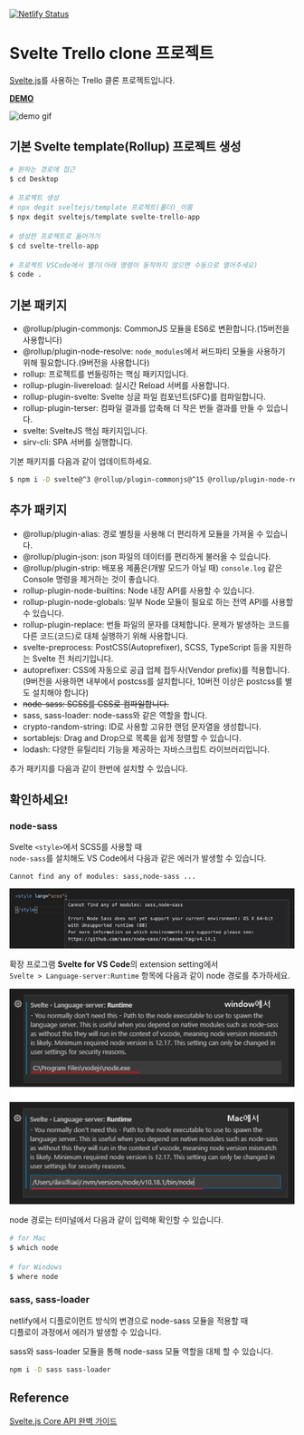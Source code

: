 [![Netlify Status](https://api.netlify.com/api/v1/badges/31df0409-b7fe-4254-852f-1511c1a2b34b/deploy-status)](https://app.netlify.com/sites/hdrp0720-trello-rollup/deploys)

# Svelte Trello clone 프로젝트

[Svelte.js](https://svelte.dev)를 사용하는 Trello 클론 프로젝트입니다.<br>

<u>**[DEMO](https://hdrp0720-trello-rollup.netlify.app/)**</u>

![demo gif](./src/images/svelte-trello-example.gif)

## 기본 Svelte template(Rollup) 프로젝트 생성

```bash
# 원하는 경로에 접근
$ cd Desktop

# 프로젝트 생성
# npx degit sveltejs/template 프로젝트(폴더)_이름
$ npx degit sveltejs/template svelte-trello-app

# 생성한 프로젝트로 들어가기
$ cd svelte-trello-app

# 프로젝트 VSCode에서 열기(아래 명령이 동작하지 않으면 수동으로 열어주세요)
$ code .
```

## 기본 패키지

- @rollup/plugin-commonjs: CommonJS 모듈을 ES6로 변환합니다.(15버전을 사용합니다)
- @rollup/plugin-node-resolve: `node_modules`에서 써드파티 모듈을 사용하기 위해 필요합니다.(9버전을 사용합니다)
- rollup: 프로젝트를 번들링하는 핵심 패키지입니다.
- rollup-plugin-livereload: 실시간 Reload 서버를 사용합니다.
- rollup-plugin-svelte: Svelte 싱글 파일 컴포넌트(SFC)를 컴파일합니다.
- rollup-plugin-terser: 컴파일 결과를 압축해 더 작은 번들 결과를 만들 수 있습니다.
- svelte: SvelteJS 핵심 패키지입니다.
- sirv-cli: SPA 서버를 실행합니다.

기본 패키지를 다음과 같이 업데이트하세요.

```bash
$ npm i -D svelte@^3 @rollup/plugin-commonjs@^15 @rollup/plugin-node-resolve@^9
```

## 추가 패키지  

- @rollup/plugin-alias: 경로 별칭을 사용해 더 편리하게 모듈을 가져올 수 있습니다.
- @rollup/plugin-json: json 파일의 데이터를 편리하게 불러올 수 있습니다.
- @rollup/plugin-strip: 배포용 제품은(개발 모드가 아닐 때) `console.log` 같은 Console 명령을 제거하는 것이 좋습니다.
- rollup-plugin-node-builtins: Node 내장 API를 사용할 수 있습니다.
- rollup-plugin-node-globals: 일부 Node 모듈이 필요로 하는 전역 API를 사용할 수 있습니다.
- rollup-plugin-replace: 번들 파일의 문자를 대체합니다. 문제가 발생하는 코드를 다른 코드(코드)로 대체 실행하기 위해 사용합니다.
- svelte-preprocess: PostCSS(Autoprefixer), SCSS, TypeScript 등을 지원하는 Svelte 전 처리기입니다.
- autoprefixer: CSS에 자동으로 공급 업체 접두사(Vendor prefix)를 적용합니다.(9버전을 사용하면 내부에서 postcss를 설치합니다, 10버전 이상은 postcss를 별도 설치해야 합니다)
- ~~node-sass: SCSS를 CSS로 컴파일합니다.~~
- sass, sass-loader: node-sass와 같은 역할을 합니다.
- crypto-random-string: ID로 사용할 고유한 랜덤 문자열을 생성합니다.
- sortablejs: Drag and Drop으로 목록을 쉽게 정렬할 수 있습니다.
- lodash: 다양한 유틸리티 기능을 제공하는 자바스크립트 라이브러리입니다.

추가 패키지를 다음과 같이 한번에 설치할 수 있습니다.<br />

## 확인하세요!

### node-sass

Svelte `<style>`에서 SCSS를 사용할 때 <br />
`node-sass`를 설치해도 VS Code에서 다음과 같은 에러가 발생할 수 있습니다.

```error
Cannot find any of modules: sass,node-sass ...
```

![Cannot find node-sass module](./src/images/issue1.jpg)

확장 프로그램 **Svelte for VS Code**의 extension setting에서<br />
`Svelte > Language-server:Runtime` 항목에 다음과 같이 node 경로를 추가하세요.

![예시-00](./src/images/example-00.png)

node 경로는 터미널에서 다음과 같이 입력해 확인할 수 있습니다.

```bash
# for Mac
$ which node

# for Windows
$ where node
``` 

### sass, sass-loader

netlify에서 디플로이먼트 방식의 변경으로 node-sass 모듈을 적용할 때 <br />
디플로이 과정에서 에러가 발생할 수 있습니다.

sass와 sass-loader 모듈을 통해 node-sass 모듈 역할을 대체 할 수 있습니다.

```bash
npm i -D sass sass-loader
```

## Reference
[Svelte.js Core API 완벽 가이드](https://inf.run/bXbH)